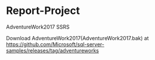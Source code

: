 # Report-Project
 AdventureWork2017 SSRS

Download AdventureWork2017(AdventureWork2017.bak) at https://github.com/Microsoft/sql-server-samples/releases/tag/adventureworks





